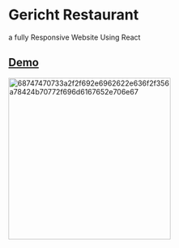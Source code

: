 # Gericht Restaurant
 a fully Responsive Website Using React
 
## <a href= 'https://gericht-restaurant-mz7.vercel.app/'>Demo</a>


<img width="320" alt="68747470733a2f2f692e6962622e636f2f356a78424b70772f696d6167652e706e67" src="https://user-images.githubusercontent.com/104537380/224767171-796a3b9e-4ca8-4ae2-8ac3-5b3ba9015fe4.png">
